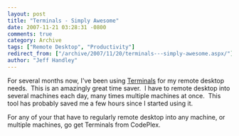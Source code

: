 ```yaml
---
layout: post
title: "Terminals - Simply Awesome"
date: 2007-11-21 03:28:31 -0800
comments: true
category: Archive
tags: ["Remote Desktop", "Productivity"]
redirect_from: ["/archive/2007/11/20/terminals---simply-awesome.aspx/"]
author: "Jeff Handley"
---
```

<!-- more -->
<p>For several months now, I've been using <a href="http://www.codeplex.com/Terminals" target="_blank">Terminals</a> for my remote desktop needs.  This is an amazingly great time saver.  I have to remote desktop into several machines each day, many times multiple machines at once.  This tool has probably saved me a few hours since I started using it.</p>  <p>For any of your that have to regularly remote desktop into any machine, or multiple machines, go get Terminals from CodePlex.</p>

